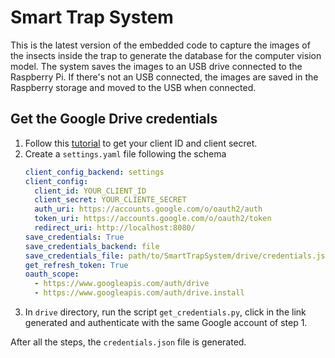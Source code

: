 # Smart Trap System
This is the latest version of the embedded code to capture the images of the insects inside the trap to generate the database for the computer vision model. The system saves the images to an USB drive connected to the Raspberry Pi. If there's not an USB connected, the images are saved in the Raspberry storage and moved to the USB when connected.

## Get the Google Drive credentials
1. Follow this [tutorial](https://d35mpxyw7m7k7g.cloudfront.net/bigdata_1/Get+Authentication+for+Google+Service+API+.pdf) to get your client ID and client secret.
2. Create a `settings.yaml` file following the schema
   ```yaml
   client_config_backend: settings
   client_config:
     client_id: YOUR_CLIENT_ID
     client_secret: YOUR_CLIENTE_SECRET
     auth_uri: https://accounts.google.com/o/oauth2/auth
     token_uri: https://accounts.google.com/o/oauth2/token
     redirect_uri: http://localhost:8080/ 
   save_credentials: True
   save_credentials_backend: file
   save_credentials_file: path/to/SmartTrapSystem/drive/credentials.json
   get_refresh_token: True
   oauth_scope:
     - https://www.googleapis.com/auth/drive
     - https://www.googleapis.com/auth/drive.install
   ```
3. In `drive` directory, run the script `get_credentials.py`, click in the link generated and authenticate with the same Google account of step 1.

After all the steps, the `credentials.json` file is generated.
